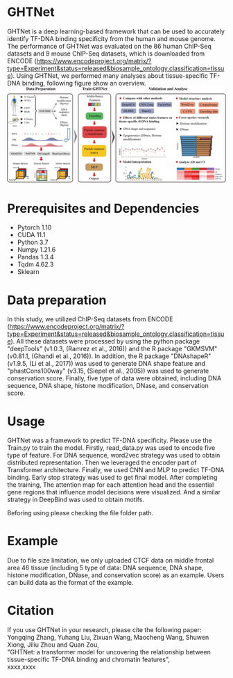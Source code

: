 # GHTNet
GHTNet is a deep learning-based framework that can be used to accurately identify TF-DNA binding specificity from the human and mouse genome. The performance of GHTNet was evaluated on the 86 human ChIP-Seq datasets and 9 mouse ChIP-Seq datasets, which is downloaded from ENCODE (https://www.encodeproject.org/matrix/?type=Experiment&status=released&biosample_ontology.classification=tissue). Using GHTNet, we performed many analyses about tissue-specific TF-DNA binding, following figure show an overview. 
![image](https://github.com/ZhangLab312/GHTNet/blob/main/overview.png)

# Prerequisites and Dependencies  
* Pytorch 1.10
* CUDA 11.1
* Python 3.7
* Numpy 1.21.6
* Pandas 1.3.4
* Tqdm 4.62.3
* Sklearn

# Data preparation
In this study, we utilized ChIP-Seq datasets from ENCODE (https://www.encodeproject.org/matrix/?type=Experiment&status=released&biosample_ontology.classification=tissue). All these datasets were processed by using the python package "deepTools" (v1.0.3, (Ramrez et al., 2016)) and the R package "GKMSVM" (v0.81.1, (Ghandi et al., 2016)). In addition, the R package "DNAshapeR"  (v1.9.5, (Li et al., 2017)) was used to generate DNA shape feature and "phastCons100way" (v3.15, (Siepel et al., 2005)) was used to generate conservation score. Finally, five type of data were obtained, including DNA sequence, DNA shape, histone modification, DNase, and conservation score.

# Usage
GHTNet was a framework to predict TF-DNA specificity. Please use the Train.py to train the model. Firstly, read_data.py was used to encode five type of feature. For DNA sequence, word2vec strategy was used to obtain distributed representation. Then we leveraged the encoder part of Transformer architecture. Finally, we used CNN and MLP to predict TF-DNA binding. Early stop strategy was used to get final model. After completing the training, The attention map for each attention head and
the essential gene regions that influence model decisions were visualized. And a similar strategy in DeepBind was used to obtain motifs.<br>

Beforing using please checking the file folder path.

# Example
Due to file size limitation, we only uploaded CTCF data on middle frontal area 46 tissue (including 5 type of data: DNA sequence, DNA shape, histone modification, DNase, and conservation score) as an example. Users can build data as the format of the example.


# Citation
If you use GHTNet in your research, please cite the following paper: <br>
Yongqing Zhang, Yuhang Liu, Zixuan Wang, Maocheng Wang, Shuwen Xiong, Jiliu Zhou and Quan Zou, <br>
"GHTNet: a transformer model for uncovering the relationship between tissue-specific TF-DNA binding and chromatin features", <br>
xxxx,xxxx


